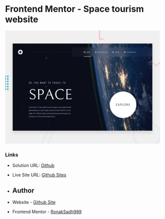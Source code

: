 # Frontend Mentor - Space tourism website

![Design preview for the Space tourism website coding challenge](./preview.jpg)
### Links

- Solution URL: [Github](https://github.com/RonakSadh989/space-tourism)
- Live Site URL: [Github Sites](https://ronaksadh989.github.io/space-tourism/)
- ## Author

- Website - [Github Site](https://github.com/RonakSadh989/)
- Frontend Mentor - [RonakSadh989](https://www.frontendmentor.io/profile/RonakSadh989)
